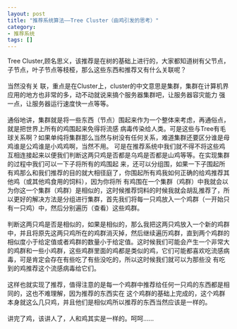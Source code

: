 ```yaml
---
layout: post
title: "推荐系统算法——Tree Cluster（由鸡引发的思考）"
category: 
- 推荐系统
tags: []
---
```





Tree Cluster,顾名思义，该推荐是在树的基础上进行的，大家都知道树有父节点，子节点，叶子节点等枝桠，那么这些东西和推荐又有什么关联呢？</br></br>
当然没有关 联，重点是在Cluster上，cluster的中文意思是集群，集群在计算机界应用的地方也非常的多，动不动就说来搞个服务器集群吧，让服务器容灾能力 强一点，让服务器运行速度快一点等等。</br></br>
通俗地讲，集群就是将一些东西（节点）围起来作为一个整体来考虑，再通俗点，就是把世界上所有的鸡围起来免得将流感 病毒传染给人类。可是这些与Tree有毛球关系啊？如果单纯将集群那么当然与树没有任何关系，难道集群还要区分谁是母鸡谁是公鸡谁是小鸡鸡啊，当然不用。 
可是在推荐系统中我们就不得不将这些鸡互相连接起来以便我们判断这两只鸡是否都是乌鸡是否都是山鸡等等。在实现集群的过程中我们可以一下子将所有的鸡围起 来，还可以分组围，如果一下子围起所有鸡那么和我们推荐的目的就大相径庭了，你围起所有鸡我如何正确的给鸡推荐其他鸡（或其他鸡食用的饲料），因为你将所 有鸡围在一个集群（鸡群）中我就会以为你这一个集群（鸡群）是相似的，这时候推荐饲料的时候我就会胡乱推荐了，所以更好的解决方法是分组进行集群，首先我们将每一只鸡放入一个鸡群（一开始只有一只鸡）中，然后分别遍历（查看）这些鸡群。</br></br>
判断这两只鸡是否是相似的，如果是相似的，那么我把这两只鸡放入一个新的鸡群中，并且将原先这两只鸡所在的鸡群消灭掉，然后继续遍历鸡群，直到两个鸡群的相似度小于给定值或者鸡群的数量小于给定值。这时候我们可能会产生一个非常大的鸡群和一些小鸡群，这些鸡群里面的鸡都是类似的鸡，它们可能都喜欢吃流感病毒，可是肯定会存在有些吃了有些没吃的，所以这时候我们就可以为那些没 有吃到的鸡推荐这个流感病毒给它们。</br></br>
这样也就实现了推荐，值得注意的是每一个鸡群中推荐给任何一只鸡的东西都是相同的，这也不难理解，因为推荐的东西实在 这个鸡群的基础上完成的，这个鸡群本身就这么几只鸡，并且他们是相似鸡所以推荐的东西当然应该是一样的。</br></br>
讲完了鸡，该讲人了，人和鸡其实是一样的。呵呵……